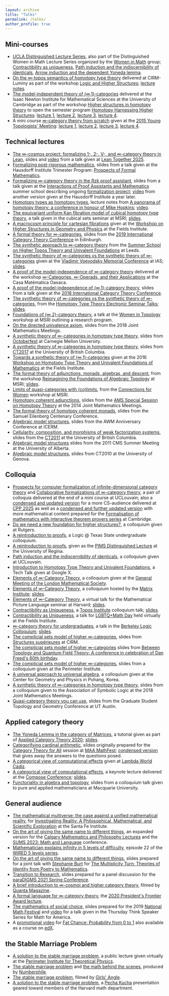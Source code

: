 ```yaml
---
layout: archive
title: "Talks"
permalink: /talks/
author_profile: true
---
```


## Mini-courses

- [UCLA Distinguished Lecture Series](https://ww3.math.ucla.edu/dls/emily-riehl/), also part of the Distinguished Women in Math Lecture Series organized by the [Women in Math](https://ww3.math.ucla.edu/women-in-math/) group; [Contractibility as uniqueness](https://emilyriehl.github.io/files/contractibility-as-uniqueness.pdf), [Path induction and the indiscernibility of identicals](https://emilyriehl.github.io/files/path-induction.pdf), [Arrow induction and the dependent Yoneda lemma](https://emilyriehl.github.io/files/arrow-Yoneda.pdf).
- [On the &infin;-topos semantics of homotopy type theory](https://library.cirm-math.fr/ListRecord.htm?list=request&table=3&NumReq=115&cluster_1=2689) delivered at CIRM-Luminy as part of the workshop [Logic and Higher Structures](https://conferences.cirm-math.fr/2689.html); [lecture notes](https://emilyriehl.github.io/files/semantics.pdf).
- [The model-independent theory of (&infin;,1)-categories](https://www.newton.ac.uk/seminar/20180702100011001/) delivered at the Isaac Newton Institute for Mathematical Sciences at the University of Cambridge as part of the workshop [Higher structures in homotopy theory](https://www.newton.ac.uk/event/hhhw01/) to open the semester program [Homotopy Harnessing Higher Structures](https://www.newton.ac.uk/event/hhh/): [lecture 1](https://www.newton.ac.uk/seminar/20180702100011001/), [lecture 2](https://www.newton.ac.uk/seminar/20180703100011001/), [lecture 3](https://www.newton.ac.uk/seminar/20180704100011001/), [lecture 4](https://www.newton.ac.uk/seminar/20180705100011001/).
- A mini course [∞-category theory from scratch](https://emilyriehl.github.io/files/scratch.pdf) given at the [2015 Young Topologists' Meeting](https://www.epfl.ch/labs/hessbellwald-lab/seminar/ytm2015/): [lecture 1](https://tube.switch.ch/videos/8d2e27f1), [lecture 2](https://tube.switch.ch/videos/4c002b49), [lecture 3](https://tube.switch.ch/videos/abff9b56), [lecture 4](https://tube.switch.ch/videos/ffa790bd).

## Technical lectures

- [The &infin;-cosmos project: formalizing 1-, 2-, V-, and &infin;-category theory in Lean](https://emilyriehl.github.io/files/cosmos-project.pdf), slides and [video](https://youtu.be/pV6BIImkToU?feature=shared) from a talk given at [Lean Together 2025](https://leanprover-community.github.io/lt2025/).
- [Formalizing post-rigorous mathematics](https://emilyriehl.github.io/files/post-rigorous.pdf), slides from a talk given at the Hausdorff Institute Trimester Program: [Prospects of Formal Mathematics](https://www.mathematics.uni-bonn.de/him/programs/current-trimester-program/him-trimester-program-prospects-of-formal-mathematics).
- [Formalizing &infin;-category theory in the Rzk proof assistant](https://emilyriehl.github.io/files/yoneda-in-rzk.pdf), slides from a talk given at the [Interactions of Proof Assistants and Mathematics](https://itp-school-2023.github.io/) summer school describing ongoing [formalization project](https://emilyriehl.github.io/yoneda); [video](https://youtu.be/-voVwvoa5QI) from another version given at the Hausdorff Institute a year later.
- [Homotopy types as homotopy types](https://emilyriehl.github.io/files/hopkins65.pdf), lecture notes from [A panorama of homotopy theory: a conference in honour of Mike Hopkins](https://www.maths.ox.ac.uk/groups/topology/panorama-homotopy-theory); [video](https://www.maths.ox.ac.uk/groups/topology/panorama-homotopy-theory/links-recordings-lectures).
- [The equivariant uniform Kan fibration model of cubical homotopy type theory](https://www.msri.org/seminars/25038), a talk given in the cubical sets seminar at MSRI;
  [slides](https://emilyriehl.github.io/files/MSRI-cubes.pdf).
- [A macrocosm principle for cartesian fibrations](http://www.fields.utoronto.ca/talks/macrocosm-principle-cartesian-fibrations) given at the [Workshop on Higher Structures in Geometry and Physics](http://www.fields.utoronto.ca/activities/19-20/mirrorsymmetry-non-archimedean) at the Fields Institute.
- [A formal theory for ∞-categories](https://emilyriehl.github.io/files/ct2019.pdf), slides from the [2019 International Category Theory Conference](https://conferences.inf.ed.ac.uk/ct2019/) in Edinburgh.
- [The synthetic approach to ∞-category theory](https://emilyriehl.github.io/files/Leeds-HTT-UF.pdf) from the [Summer School on Higher Topos Theory and Univalent Foundations](https://conferences.leeds.ac.uk/httuf/) at Leeds.
- [The synthetic theory of ∞-categories vs the synthetic theory of ∞-categories](https://www.ias.edu/video/VoevodskyMemConf-2018/0912-EmilyRiehl) given at the [Vladimir Voevodsky Memorial Conference](https://www.ias.edu/math/vvmc2018) at IAS; [slides](https://emilyriehl.github.io/files/Voevodsky.pdf).
- [A proof of the model-independence of ∞-category theory](https://www.birs.ca/events/2018/5-day-workshops/18w5147/videos/watch/201805111130-Riehl.html) delivered at the workshop [∞-Categories, ∞-Operads, and their Applications](https://www.birs.ca/events/2018/5-day-workshops/18w5147) at the Casa Matématica Oaxaca.
- [A proof of the model-independence of (∞,1)-category theory](https://emilyriehl.github.io/files/ct2018.pdf), slides from a talk given at the [2018 International Category Theory Conference](http://www.mat.uc.pt/~ct2018/).
- [The synthetic theory of ∞-categories vs the synthetic theory of ∞-categories](https://youtu.be/ge-9m1SsEmc), from the [Homotopy Type Theory Electronic Seminar Talks](https://uwo.ca/math/faculty/kapulkin/seminars/hottest.html); [slides](https://emilyriehl.github.io/files/HoTTEST.pdf).
- [Foundations of (∞,2)-category theory](https://www.msri.org/workshops/797/schedules/22696), a talk at the [Women in Topology](https://www.msri.org/workshops/797) workshop at MSRI outlining a research program.
- [On the directed univalence axiom](https://emilyriehl.github.io/files/jmm2018.pdf), slides from the 2018 Joint Mathematics Meetings.
- [A synthetic theory of ∞-categories in homotopy type theory](https://emilyriehl.github.io/files/octoberfest.pdf), slides from [Octoberfest](https://www.andrew.cmu.edu/user/awodey/CToctoberfest/Octoberfest.html) at Carnegie Mellon University.
- [A synthetic theory of ∞-categories in homotopy type theory](https://emilyriehl.github.io/files/ct2017.pdf), slides from [CT2017](http://www.mat.uc.pt/~ct2017/) at the University of British Columbia.
- [Towards a synthetic theory of (∞,1)-categories](https://video-archive.fields.utoronto.ca/view/5048) given at the 2016 [Workshop on Homotopy Type Theory and Univalent Foundations of Mathematics](http://www.fields.utoronto.ca/activities/15-16/homotopy-type) at the Fields Institute.
- [The formal theory of adjunctions, monads, algebras, and descent](https://www.msri.org/workshops/689/schedules/18223), from the workshop [Reimagining the Foundations of Algebraic Topology](https://www.msri.org/workshops/689) at MSRI; [slides](https://emilyriehl.github.io/files/reimagining.pdf).
- [Limits of quasi-categories with (co)limits](https://www.msri.org/workshops/684/schedules/17862), from the [Connections for Women](https://www.msri.org/workshops/684) workshop at MSRI.
- [Homotopy coherent adjunctions](https://emilyriehl.github.io/files/jmm2014.pdf), slides from the [AMS Special Session on Homotopy Theory](https://nilesjohnson.net/homotopy-special-session-2014.html) at the 2014 Joint Mathematics Meetings.
- [The formal theory of homotopy coherent monads](https://emilyriehl.github.io/files/eilenberg100.pdf), slides from the Samuel Eilenberg Centenary Conference.
- [Algebraic model structures](https://emilyriehl.github.io/files/awm2011.pdf), slides from the AWM Anniversary Conference at ICERM.
- [Cellularity, composition, and morphisms of weak factorization systems](https://emilyriehl.github.io/files/ct2011.pdf), slides from the [CT2011](http://www.mat.uc.pt/~ct2011/) at the University of British Columbia.
- [Algebraic model structures](https://emilyriehl.github.io/files/cms2011.pdf) slides from the 2011 CMS Summer Meeting at the University of Alberta.
- [Algebraic model structures](https://emilyriehl.github.io/files/ct2010.pdf), slides from CT2010 at the University of Genova.

## Colloquia

- [Prospects for computer formalization of infinite-dimensional category theory](https://emilyriehl.github.io/files/prospects.pdf) and [Collaborative formalizations of &infin;-category theory](https://emilyriehl.github.io/files/collaborative.pdf), a pair of colloquia delivered at the end of a mini course at UCLouvain; also a [condensed and updated version](https://emilyriehl.github.io/files/prospects-cpp.pdf) for a more CS-audience delivered at [CPP 2025](https://popl25.sigplan.org/program/program-POPL-2025/?&track=CPP) as well as a [condensed and further updated version](https://emilyriehl.github.io/files/prospects-cam.pdf) with more mathematical content prepared for the [Formalisation of mathematics with interactive theorem provers series](https://talks.cam.ac.uk/talk/index/224938) at Cambridge.
- [Do we need a new foundation for higher structures?](https://emilyriehl.github.io/files/rzk-colloquium.pdf), a colloquium given at Rutgers.
- [A reintroduction to proofs](https://emilyriehl.github.io/files/undergrad-reintroduction-to-proofs.pdf), a Logic @ Texas State undergraduate colloquium.
- [A reintroduction to proofs](https://emilyriehl.github.io/files/reintroduction-to-proofs.pdf), given as the [PIMS Distinguished Lecture](https://www.uregina.ca/science/mathstat/lectures.html) at the University of Regina.
- [Path induction and the indiscernibility of identicals](https://emilyriehl.github.io/files/path-induction-LLN.pdf), a colloquium given at UCLouvain.
- [Introduction to Homotopy Type Theory and Univalent Foundations](https://emilyriehl.github.io/files/Intro-HoTT-UF.pdf), a Tech Talk given at Google X.
- [Elements of ∞-Category Theory](https://emilyriehl.github.io/files/elements-colloquium.pdf), a colloquium given at the [General Meeting of the London Mathematical Society](https://www.lms.ac.uk/civicrm/event/info?reset=1&id=50).
- [Elements of ∞-Category Theory](https://www.matrix-inst.org.au/events/online-seminar-march-2021-a-prof-emily-riehl/), a colloquium hosted by the [Matrix Institute](https://www.matrix-inst.org.au/); [slides](https://emilyriehl.github.io/files/elements-colloquium.pdf).
- [Elements of ∞-Category Theory](https://youtu.be/ZVreRhrtUyM), a virtual talk for the Mathematical Picture Language seminar at Harvard; [slides](https://emilyriehl.github.io/files/elements-colloquium.pdf).
- [Contractibility as Uniqueness](https://youtu.be/VdxdQiucJe8), a [Topos Institute](https://topos.site/) colloquium talk; [slides](https://emilyriehl.github.io/files/topos-colloquium.pdf).
- [Contractibility as Uniqueness](https://youtu.be/X2kNt0ARVeI), a talk for [LGBTQ+Math Day](https://math.ryerson.ca/~abonato/LGBTQ/) held virtually at the Fields Institute.
- [∞-category theory for undergraduates](https://youtu.be/A6hXn6QCu0k), a talk in the [Berkeley Logic Colloquium](https://logic.berkeley.edu/events.html); [slides](https://emilyriehl.github.io/files/berkeley-logic.pdf).
- [The complicial sets model of higher ∞-categories](https://emilyriehl.github.io/files/CIRM-complicial.pdf), slides from [Structures supérieures](https://conferences.cirm-math.fr/1959.html) at CIRM.
- [The complicial sets model of higher ∞-categories](https://emilyriehl.github.io/files/freed60.pdf) slides from [Between Topology and Quantum Field Theory: A conference in celebration of Dan Freed's 60th birthday](https://web.ma.utexas.edu/topqft/).
- [The complicial sets model of higher ∞-categories](https://emilyriehl.github.io/files/perimeter.pdf), slides from a colloquium given at the Perimeter Institute.
- [A universal approach to universal algebra](https://cgp.ibs.re.kr/activities/seminars/278/980), a colloquium given at the Center for Geometry and Physics in Pohang, Korea.
- [A synthetic theory of ∞-categories in homotopy type theory](https://emilyriehl.github.io/files/ASL-HoTT.pdf), slides from a colloquium given to the Association of Symbolic Logic at the 2018 Joint Mathematics Meetings.
- [Quasi-category theory you can use](https://emilyriehl.github.io/files/GSTGC.pdf), slides from the Graduate Student Topology and Geometry Conference at UT Austin.

## Applied category theory

- [The Yoneda Lemma in the category of Matrices](https://youtu.be/SsgEvrDFJsM), a tutorial given as part of [Applied Category Theory 2020](https://act2020.mit.edu/#tutorialday); [slides](https://emilyriehl.github.io/files/matrices.pdf).
- [Categorifying cardinal arithmetic](https://emilyriehl.github.io/files/arithmetic.pdf), slides originally prepared for the [Category Theory for All](https://www.maa.org/meetings/mathfest/program-details/2018/invited-paper-session-abstracts-category-theory-for-all) session at [MAA MathFest](https://www.maa.org/meetings/mathfest); [condensed version](https://emilyriehl.github.io/files/arithmetic-condensed.pdf) that gives away the answers to the questions posed.
- [A categorical view of computational effects](https://youtu.be/Ssx2_JKpB3U) given at [Lambda World Cádiz](https://cadiz.lambda.world/).
- [A categorical view of computational effects](https://youtu.be/6t6bsWVOIzs), a keynote lecture delivered at the [Compose Conference](http://www.composeconference.org/2017/); [slides](https://emilyriehl.github.io/files/compose.pdf).
- [Functoriality in algebra and topology](https://emilyriehl.github.io/files/functoriality.pdf), slides from a colloquium talk given to pure and applied mathematicians at Macquarie University.

## General audience

- [The mathematical multiverse: the case against a unified mathematical reality](https://emilyriehl.github.io/files/reality.pdf), for [Investigating Reality: A Philosophical, Mathematical, and Scientific Exploration](https://santafe.edu/info/investigating-reality/about) at the Santa Fe Institute.
- [On the art of giving the same name to different things](https://emilyriehl.github.io/files/identities-calgary.pdf), an expanded version for the [Calgary Mathematics and Philosophy Lectures](https://www.ucalgary.ca/programs/mathphil/2022-23) and the [SUMS 2023: Math and Language](https://sites.google.com/brown.edu/sums) conference.
- [Mathematician explains infinity in 5 levels of difficulty](https://youtu.be/Vp570S6Plt8), episode 22 of the [WIRED 5 levels series](https://www.wired.com/video/series/5-levels).
- [On the art of giving the same name to different things](https://emilyriehl.github.io/files/identities.pdf), slides prepared for a joint talk with [Stephanie Burt](https://english.fas.harvard.edu/people/stephanie-burt) for [The Multiplicity Turn: Theories of Identity from Poetry to Mathematics](https://dlcl.stanford.edu/events/multiplicity-turn-theories-identity-poetry-mathematics-1).
- [Transition to Research](https://emilyriehl.github.io/files/paraDIGMS.pdf), slides prepared for a panel discussion for the [paraDIGMS 2021 Spring Conference](https://www.imsi.institute/paradigms-spring-2021/).
- [A brief introduction to &infin;-cosmoi and higher category theory](https://youtu.be/QpDTcefoWEQ), filmed by [Quanta Magazine](https://www.quantamagazine.org/emily-riehl-conducts-the-mathematical-orchestra-from-the-middle-20200902/).
- [A formal language for &infin;-category theory](https://emilyriehl.github.io/files/Frontier.pdf), the [2020 President's Frontier Award lecture](https://youtu.be/WLkMBMUk48E).
- [The mathematics of social choice](https://emilyriehl.github.io/files/voting.pdf), slides prepared for the 2019 [National Math Festival](https://www.nationalmathfestival.org/) and [video](https://www.mathforamerica.org/teacher-learning/thursday-think-speaker-series) for a talk given in the Thursday Think Speaker Series for Math for America.
- A [promotional video](https://youtu.be/9pBZOlmL6zo) for [Fat Chance: Probability from 0 to 1](https://www.cambridge.org/core/books/fat-chance/7B3971F26CD74B2C58E542A297F43629) also available as a course on [edX](https://www.edx.org/course/fat-chance-probability-from-the-ground-up-2).

## the Stable Marriage Problem

- [A solution to the stable marriage problem](https://youtu.be/3zNyMTIIhQk), a public lecture given virtually at the [Perimeter Institute for Theoretical Physics](https://perimeterinstitute.ca/).
- [The stable marriage problem](https://youtu.be/Qcv1IqHWAzg) and [the math behind the scenes](https://youtu.be/LtTV6rIxhdo), produced by [Numberphile](https://www.numberphile.com/).
- [The stable marriage problem](https://youtu.be/w1leqkpDaRw), filmed by [Girls' Angle](http://www.girlsangle.org/).
- [A solution to the stable marriage problem](https://youtu.be/Y5SRqdwQheU), a [Pecha Kucha](https://en.wikipedia.org/wiki/PechaKucha) presentation geared toward members of the Harvard math department.
